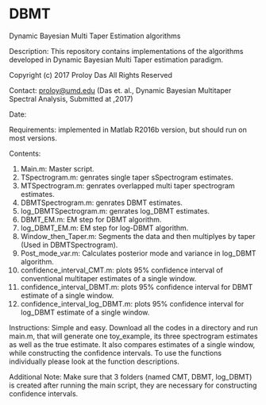 # DBMT
Dynamic Bayesian Multi Taper Estimation algorithms

Description: This repository contains implementations of the algorithms developed in Dynamic Bayesian Multi Taper estimation paradigm. 

Copyright (c) 2017 Proloy Das All Rights Reserved 

Contact: proloy@umd.edu
(Das et. al., Dynamic Bayesian Multitaper Spectral Analysis, Submitted at ,2017)

Date: 

Requirements:
  implemented in Matlab R2016b version, but should run on most versions.
  
Contents:
  1. Main.m: Master script.
  2. TSpectrogram.m: genrates single taper sSpectrogram estimates.
  2. MTSpectrogram.m: genrates overlapped multi taper spectrogram estimates.
  3. DBMTSpectrogram.m: genrates DBMT estimates.
  4. log_DBMTSpectrogram.m: genrates log_DBMT estimates.
  5. DBMT_EM.m: EM step for DBMT algorithm.
  6. log_DBMT_EM.m: EM step for log-DBMT algorithm.
  7. Window_then_Taper.m: Segments the data and then multiplyes by taper (Used in DBMTSpectrogram).
  8. Post_mode_var.m: Calculates posterior mode and variance in log_DBMT algorithm.
  9. confidence_interval_CMT.m: plots 95% confidence interval of conventional multitaper estimates of a single window.
  10. confidence_interval_DBMT.m: plots 95% confidence interval for DBMT estimate of a single window.
  11. confidence_interval_log_DBMT.m: plots 95% confidence interval for log_DBMT estimate of a single window.


Instructions: Simple and easy.
  Download all the codes in a directory and run main.m, that will generate one toy_example, its three spectrogram estimates as well as
  the true estimate. It also compares estimates of a single window, while constructing the confidence intervals. To use 
  the functions individually please look at the function descriptions.
  
Additional Note: Make sure that 3 folders (named CMT, DBMT, log_DBMT) is created after running the main script, they are necessary for 
  constructing confidence intervals.

